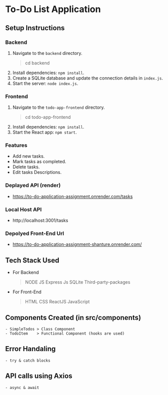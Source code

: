 # To-Do List Application

## Setup Instructions

### Backend
1. Navigate to the `backend` directory. 
    > cd backend
2. Install dependencies: `npm install`.
3. Create a SQLite database and update the connection details in `index.js`.
4. Start the server: `node index.js`.

### Frontend
1. Navigate to the `todo-app-frontend` directory.
    > cd todo-app-frontend
2. Install dependencies: `npm install`.
3. Start the React app: `npm start`.

### Features
- Add new tasks.
- Mark tasks as completed.
- Delete tasks.
- Edit tasks Descriptions.

### Deplayed API (render)
- https://to-do-application-assignment.onrender.com/tasks

### Local Host API
- http://localhost:3001/tasks

### Depolyed Front-End Url
- https://to-do-application-assignment-shanture.onrender.com/

## Tech Stack Used
- For Backend
    > NODE JS 
    > Express Js
    > SQLite
    > Third-party-packages
- For Front-End
    > HTML
    > CSS
    > ReactJS
    > JavaScript

## Components Created (in src/components)
    - SimpleTodos > Class Component
    - TodoItem    > Functional Component (hooks are used)
## Error Handaling 
    - try & catch blocks
## API calls using Axios
    - async & await
